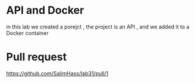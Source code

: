 # API and Docker 
in this lab we created a porejct , the project is an API , and we added it to a Docker container




# Pull request
https://github.com/SalimHass/lab31/pull/1
